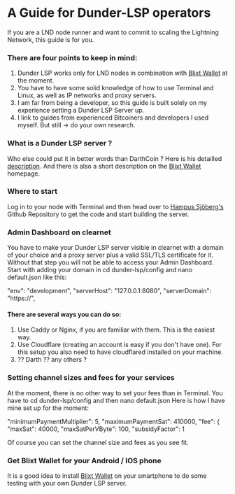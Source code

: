 # **A Guide for Dunder-LSP operators**

If you are a LND node runner and want to commit to scaling the Lightning Network, this guide is for you.

### There are four points to keep in mind: 
1) Dunder LSP works only for LND nodes in combination with [Blixt Wallet](https://blixtwallet.github.io/) at the moment.
2) You have to have some solid knowledge of how to use Terminal and Linux, as well as IP networks and proxy servers.
3) I am far from being a developer, so this guide is built solely on my experience setting a Dunder LSP Server up.
4) I link to guides from experienced Bitcoiners and developers I used myself. But still -> do your own research.


### What is a Dunder LSP server ?
Who else could put it in better words than DarthCoin ? Here is his detailled [description](https://darthcoin.substack.com/p/dunder-lsp-and-lightning-box-provider). And there is also a short description on the [Blixt Wallet](https://blixtwallet.github.io/) homepage.

### Where to start
Log in to your node with Terminal and then head over to [Hampus Sjöberg's](https://github.com/hsjoberg/dunder-lsp) Github Repository to get the code and start building the server.

### Admin Dashboard on clearnet
You have to make your Dunder LSP server visible in clearnet with a domain of your choice and a proxy server plus a valid SSL/TLS certificate for it.
Without that step you will not be able to access your Admin Dashboard. Start with adding your domain in cd dunder-lsp/config and nano default.json
like this:

"env": "development",
  "serverHost": "127.0.0.1:8080",
  "serverDomain": "https://<your Domain>",
  

#### There are several ways you can do so:
1)  Use Caddy or Nginx, if you are familiar with them. This is the easiest way.
2)  Use Cloudflare (creating an account is easy if you don't have one). For this setup you also need to have cloudflared installed on your machine.
4)  ?? Darth ?? any others ?

### Setting channel sizes and fees for your services
At the moment, there is no other way to set your fees than in Terminal. You have to cd dunder-lsp/config and then nano default.json
Here is how I have mine set up for the moment:

 "minimumPaymentMultiplier": 5,
  "maximumPaymentSat": 410000,
  "fee": {
    "maxSat": 40000,
    "maxSatPerVByte": 100,
    "subsidyFactor": 1

Of course you can set the channel size and fees as you see fit.

### Get Blixt Wallet for your Android / IOS phone
It is a good idea to install [Blixt Wallet](https://blixtwallet.github.io/) on your smartphone to do some testing with your own Dunder LSP server.

 
